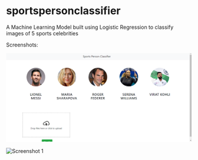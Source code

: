 # sportspersonclassifier

A Machine Learning Model built using Logistic Regression to classify images of 5 sports celebrities

Screenshots:

![Screenshot 1](https://github.com/IamRash-7/sportspersonclassifier/blob/master/screenshots/spc1.PNG?raw=true)

![Screenshot 1](https://github.com/IamRash-7/sportspersonclassifier/blob/master/screenshots/spc2.PNG?raw=true)
